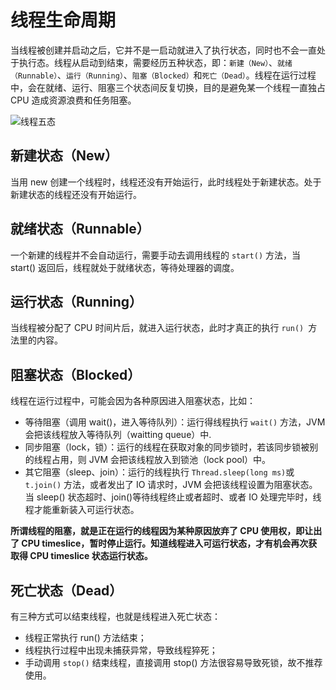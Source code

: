 # 线程生命周期
当线程被创建并启动之后，它并不是一启动就进入了执行状态，同时也不会一直处于执行态。线程从启动到结束，需要经历五种状态，即：`新建（New）`、`就绪（Runnable）`、`运行（Running）`、`阻塞（Blocked）`和`死亡（Dead）`。线程在运行过程中，会在就绪、运行、阻塞三个状态间反复切换，目的是避免某一个线程一直独占 CPU 造成资源浪费和任务阻塞。

<img :src="$withBase('/img/java/thread/线程五态.png')" alt="线程五态">


## 新建状态（New）

当用 new 创建一个线程时，线程还没有开始运行，此时线程处于新建状态。处于新建状态的线程还没有开始运行。

## 就绪状态（Runnable）

一个新建的线程并不会自动运行，需要手动去调用线程的 `start()` 方法，当 start() 返回后，线程就处于就绪状态，等待处理器的调度。

## 运行状态（Running）

当线程被分配了 CPU 时间片后，就进入运行状态，此时才真正的执行 `run() `方法里的内容。

## 阻塞状态（Blocked）

线程在运行过程中，可能会因为各种原因进入阻塞状态，比如：

* 等待阻塞（调用 wait()，进入等待队列）：运行得线程执行 `wait()` 方法，JVM 会把该线程放入等待队列（waitting queue）中.
* 同步阻塞（lock，锁）：运行的线程在获取对象的同步锁时，若该同步锁被别的线程占用，则 JVM 会把该线程放入到锁池（lock pool）中。
* 其它阻塞（sleep、join）：运行的线程执行 `Thread.sleep(long ms)`或 `t.join()` 方法，或者发出了 IO 请求时，JVM 会把该线程设置为阻塞状态。当 sleep() 状态超时、join()等待线程终止或者超时、或者 IO 处理完毕时，线程才能重新装入可运行状态。

**所谓线程的阻塞，就是正在运行的线程因为某种原因放弃了 CPU 使用权，即让出了 CPU timeslice，暂时停止运行。知道线程进入可运行状态，才有机会再次获取得 CPU timeslice 状态运行状态。**

## 死亡状态（Dead）

有三种方式可以结束线程，也就是线程进入死亡状态：
* 线程正常执行 run() 方法结束；
* 线程执行过程中出现未捕获异常，导致线程猝死；
* 手动调用 `stop()` 结束线程，直接调用 stop() 方法很容易导致死锁，故不推荐使用。 